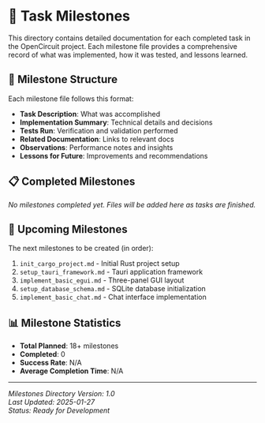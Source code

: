 # 🏁 Task Milestones

This directory contains detailed documentation for each completed task in the OpenCircuit project. Each milestone file provides a comprehensive record of what was implemented, how it was tested, and lessons learned.

## 📁 Milestone Structure

Each milestone file follows this format:
- **Task Description**: What was accomplished
- **Implementation Summary**: Technical details and decisions
- **Tests Run**: Verification and validation performed
- **Related Documentation**: Links to relevant docs
- **Observations**: Performance notes and insights
- **Lessons for Future**: Improvements and recommendations

## 📋 Completed Milestones

*No milestones completed yet. Files will be added here as tasks are finished.*

## 🎯 Upcoming Milestones

The next milestones to be created (in order):

1. `init_cargo_project.md` - Initial Rust project setup
2. `setup_tauri_framework.md` - Tauri application framework
3. `implement_basic_egui.md` - Three-panel GUI layout
4. `setup_database_schema.md` - SQLite database initialization
5. `implement_basic_chat.md` - Chat interface implementation

## 📊 Milestone Statistics

- **Total Planned**: 18+ milestones
- **Completed**: 0
- **Success Rate**: N/A
- **Average Completion Time**: N/A

---

*Milestones Directory Version: 1.0*  
*Last Updated: 2025-01-27*  
*Status: Ready for Development*